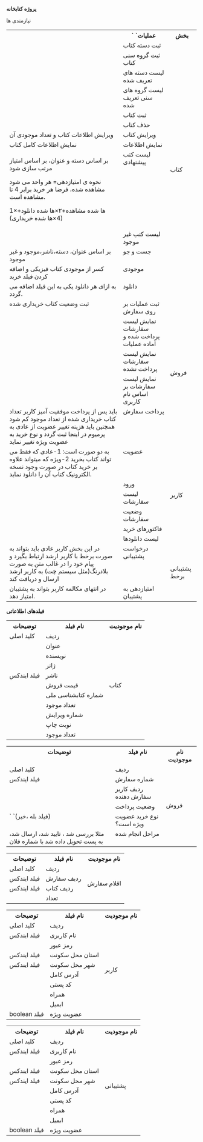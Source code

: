 <!-- language: rtl -->
**پروژه کتابخانه**

نیازمندی ها

<table><tr><th valign="top"></th><th valign="top">`		`عملیات</th><th valign="top">بخش</th></tr>
<tr><td valign="top"></td><td valign="top">ثبت دسته کتاب</td><td rowspan="13">کتاب</td></tr>
<tr><td valign="top"></td><td valign="top">ثبت گروه سنی کتاب</td></tr>
<tr><td valign="top"></td><td valign="top">لیست دسته های تعریف شده</td></tr>
<tr><td valign="top"></td><td valign="top">لیست گروه های سنی تعریف شده</td></tr>
<tr><td valign="top"></td><td valign="top">ثبت کتاب</td></tr>
<tr><td valign="top"></td><td valign="top">حذف کتاب</td></tr>
<tr><td valign="top">ویرایش اطلاعات کتاب و تعداد موجودی آن</td><td valign="top">ویرایش کتاب</td></tr>
<tr><td valign="top">نمایش اطلاعات کامل کتاب </td><td valign="top">نمایش اطلاعات</td></tr>
<tr><td valign="top"><p>بر اساس دسته و عنوان، بر اساس امتیاز مرتب سازی شود</p><p>نحوه ی امتیازدهی= هر واحد می شود مشاهده شده، فرضا هر خرید برابر 4 تا مشاهده است.</p><p>1×ها شده مشاهده+۲‍‍×ها شده دانلود+(4×ها شده خریداری)</p></td><td valign="top">لیست کتب پیشنهادی</td></tr>
<tr><td valign="top"></td><td valign="top">لیست کتب غیر موجود</td></tr>
<tr><td valign="top">بر اساس عنوان، دسته،ناشر،موجود و غیر موجود</td><td valign="top">جست و جو</td></tr>
<tr><td valign="top">کسر از موجودی کتاب فیزیکی و اضافه کردن فیلد خرید</td><td valign="top">موجودی</td></tr>
<tr><td valign="top">به ازای هر دانلود یکی به این فیلد اضافه می گردد.</td><td valign="top">دانلود</td></tr>
<tr><td valign="top">ثبت وضعیت کتاب خریداری شده</td><td valign="top">ثبت عملیات بر روی سفارش</td><td rowspan="5">فروش</td></tr>
<tr><td valign="top"></td><td valign="top">نمایش لیست سفارشات پرداخت شده و آماده عملیات</td></tr>
<tr><td valign="top"></td><td valign="top">نمایش لیست سفارشات پرداخت نشده</td></tr>
<tr><td valign="top"></td><td valign="top">نمایش لیست سفارشات بر اساس نام کاربری</td></tr>
<tr><td valign="top">باید پس از پرداخت موفقیت آمیز کاربر تعداد کتاب خریداری شده از تعداد موجود کم شود همچنین باید هزینه تغییر عضویت از عادی به پرمیوم در اینجا ثبت گردد و نوع خرید به عضویت ویژه تغییر نماید</td><td valign="top">پرداخت سفارش</td></tr>
<tr><td valign="top">به دو صورت است: 1-عادی که فقط می تواند کتاب بخرید 2-ویژه که میتواند علاوه بر خرید کتاب در صورت وجود نسخه الکترونیک کتاب آن را دانلود نماید.</td><td valign="top">عضویت</td><td rowspan="6">کاربر</td></tr>
<tr><td valign="top"></td><td valign="top">ورود</td></tr>
<tr><td valign="top"></td><td valign="top">لیست سفارشات</td></tr>
<tr><td valign="top"></td><td valign="top">وضعیت سفارشات</td></tr>
<tr><td valign="top"></td><td valign="top">فاکتورهای خرید</td></tr>
<tr><td valign="top"></td><td valign="top">لیست دانلودها</td></tr>
<tr><td valign="top">در این بخش کاربر عادی باید بتواند به صورت برخط با کاربر ارشد ارتباط بگیرد و پیام خود را در غالب متن به صورت بلادرنگ(مثل سیستم  چت) به کاربر ارشد ارسال و دریافت کند</td><td valign="top">درخواست پشتیبانی</td><td rowspan="2">پشتیبانی برخط</td></tr>
<tr><td valign="top">در انتهای مکالمه کاربر بتواند به پشتیبان امتیاز دهد.</td><td valign="top">امتیازدهی به پشتیبان</td></tr>
</table>




**فیلدهای اطلاعاتی**

<table><tr><th valign="top">توضیحات</th><th valign="top">نام فیلد</th><th valign="top">نام موجودیت</th></tr>
<tr><td valign="top">کلید اصلی</td><td valign="top">ردیف</td><td rowspan="11">کتاب</td></tr>
<tr><td valign="top"></td><td valign="top">عنوان</td></tr>
<tr><td valign="top"></td><td valign="top">نویسنده</td></tr>
<tr><td valign="top"></td><td valign="top">ژانر</td></tr>
<tr><td valign="top">فیلد ایندکس</td><td valign="top">ناشر</td></tr>
<tr><td valign="top"></td><td valign="top">قیمت فروش</td></tr>
<tr><td valign="top"></td><td valign="top">شماره کتابشناسی ملی</td></tr>
<tr><td valign="top"></td><td valign="top">تعداد موجود</td></tr>
<tr><td valign="top"></td><td valign="top">شماره ویرایش</td></tr>
<tr><td valign="top"></td><td valign="top">نوبت چاپ</td></tr>
<tr><td valign="top"></td><td valign="top">تعداد موجود</td></tr>
</table>

<table><tr><th valign="top">توضیحات</th><th valign="top">نام فیلد</th><th valign="top">نام موجودیت</th></tr>
<tr><td valign="top">کلید اصلی</td><td valign="top">ردیف</td><td rowspan="6">فروش</td></tr>
<tr><td valign="top">فیلد ایندکس</td><td valign="top">شماره سفارش</td></tr>
<tr><td valign="top"></td><td valign="top">ردیف کاربر سفارش دهنده</td></tr>
<tr><td valign="top"></td><td valign="top">وضعیت پرداخت</td></tr>
<tr><td valign="top">` `(فیلد بله ،خیر)</td><td valign="top">نوع خرید عضویت ویژه است؟</td></tr>
<tr><td valign="top">مثلا بررسی شد ، تایید شد، ارسال شد، به پست تحویل داده شد با شماره فلان</td><td valign="top">مراحل انجام شده</td></tr>
</table>

<table><tr><th valign="top">توضیحات</th><th valign="top">نام فیلد</th><th valign="top">نام موجودیت</th></tr>
<tr><td valign="top">کلید اصلی</td><td valign="top">ردیف</td><td rowspan="4">اقلام سفارش</td></tr>
<tr><td valign="top">فیلد ایندکس</td><td valign="top">ردیف سفارش</td></tr>
<tr><td valign="top">فیلد ایندکس</td><td valign="top">ردیف کتاب</td></tr>
<tr><td valign="top"></td><td valign="top">تعداد</td></tr>
</table>

<table><tr><th valign="top">توضیحات</th><th valign="top">نام فیلد</th><th valign="top">نام موجودیت</th></tr>
<tr><td valign="top">کلید اصلی</td><td valign="top">ردیف</td><td rowspan="10">کاربر</td></tr>
<tr><td valign="top">فیلد ایندکس</td><td valign="top">نام کاربری</td></tr>
<tr><td valign="top"></td><td valign="top">رمز عبور</td></tr>
<tr><td valign="top">فیلد ایندکس</td><td valign="top">استان محل سکونت</td></tr>
<tr><td valign="top">فیلد ایندکس</td><td valign="top">شهر محل سکونت</td></tr>
<tr><td valign="top"></td><td valign="top">آدرس کامل</td></tr>
<tr><td valign="top"></td><td valign="top">کد پستی</td></tr>
<tr><td valign="top"></td><td valign="top">همراه</td></tr>
<tr><td valign="top"></td><td valign="top">ابمیل</td></tr>
<tr><td valign="top">boolean فیلد </td><td valign="top">عضویت ویژه</td></tr>
</table>

<table><tr><th valign="top">توضیحات</th><th valign="top">نام فیلد</th><th valign="top">نام موجودیت</th></tr>
<tr><td valign="top">کلید اصلی</td><td valign="top">ردیف</td><td rowspan="10">پشتیبانی</td></tr>
<tr><td valign="top">فیلد ایندکس</td><td valign="top">نام کاربری</td></tr>
<tr><td valign="top"></td><td valign="top">رمز عبور</td></tr>
<tr><td valign="top">فیلد ایندکس</td><td valign="top">استان محل سکونت</td></tr>
<tr><td valign="top">فیلد ایندکس</td><td valign="top">شهر محل سکونت</td></tr>
<tr><td valign="top"></td><td valign="top">آدرس کامل</td></tr>
<tr><td valign="top"></td><td valign="top">کد پستی</td></tr>
<tr><td valign="top"></td><td valign="top">همراه</td></tr>
<tr><td valign="top"></td><td valign="top">ابمیل</td></tr>
<tr><td valign="top">boolean فیلد  </td><td valign="top">عضویت ویژه</td></tr>
</table>

